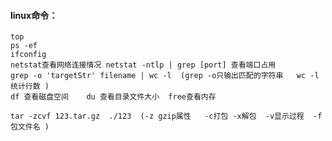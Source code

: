 #### linux命令：
    top  
    ps -ef  
    ifconfig
    netstat查看网络连接情况 netstat -ntlp | grep [port] 查看端口占用
    grep -o 'targetStr' filename | wc -l  (grep -o只输出匹配的字符串   wc -l统计行数 )
    df 查看磁盘空间    du 查看目录文件大小  free查看内存

    tar -zcvf 123.tar.gz  ./123  (-z gzip属性   -c打包 -x解包  -v显示过程  -f包文件名 )
